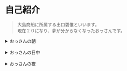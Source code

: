 # 自己紹介  
>大島商船に所属する出口碧惟といいます。  
>現在２０になり、夢が分からなくなったおっさんです。<br>
<details>
  <summary>おっさんの朝</summary>
  　おっさんの朝は心臓に悪い携帯のアラームから始まります。<br>
　　最近、アラーム音に文句を言われたので、たまたま携帯に入ってた<br>
  　「リンダリンダ」にアラームを変えました。
  </details><br>
<details>
  <summary>おっさんの日中</summary>
  　今、おっさんはenPiTという学習プログラムに参加しています。<br>
  　パソコンのことを動画を見る機械としか思っていなかったおっさんには難しい合宿です。<br>
  　あと、朝早いのがつらいよね</details><br>
<details>
  <summary>おっさんの夜</summary>
  　夏休みを自堕落に過ごしたおっさんは、夜早く眠ることができません。<br>
  　朝は６時に起きたいから布団に１１時の入ったけど、寝たのは２時でした。</details><br>
